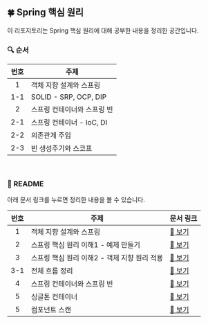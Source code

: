 ## 🍀 Spring 핵심 원리
이 리포지토리는 Spring 핵심 원리에 대해 공부한 내용을 정리한 공간입니다.  

### 🔍 순서

| 번호 | 주제                     |
|:--:|------------------------|
| 1  | 객체 지향 설계와 스프링          |
| 1-1 | SOLID - SRP, OCP, DIP  |
|2| 스프링 컨테이너와 스프링 빈|
|2-1|스프링 컨테이너 - IoC, DI|
|2-2| 의존관계 주입|
|2-3| 빈 생성주기와 스코프|

</br>

### 📝 README
아래 문서 링크를 누르면 정리한 내용을 볼 수 있습니다.

| 번호  | 주제                          | 문서 링크                                  |
|:---:|-----------------------------|----------------------------------------|
|  1  | 객체 지향 설계와 스프링               | [📄 보기](docs/1_oop.md)                 |
|  2  | 스프링 핵심 원리 이해1 - 예제 만들기      | [📄 보기](docs/2_business-domain.md)     |
|  3  | 스프링 핵심 원리 이해2 - 객체 지향 원리 적용 | [📄 보기](docs/3_oop-design.md)          |
| 3-1 | 전체 흐름 정리                    | [📄 보기](docs/3-1_progress-review.md)   |
|  4  | 스프링 컨테이너와 스프링 빈             | [📄 보기](docs/4_spring-container.md)    |
|  5  | 싱글톤 컨테이너                    | [📄 보기](docs/5_singleton-container.md) |
|  5  | 컴포넌트 스캔                     | [📄 보기](docs/6_component-scan.md)      |

